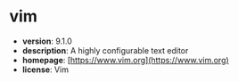 # vim

- **version**: 9.1.0
- **description**: A highly configurable text editor
- **homepage**: [https://www.vim.org](https://www.vim.org)
- **license**: Vim

